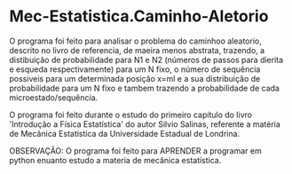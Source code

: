 # Mec-Estatistica.Caminho-Aletorio
O programa foi feito para analisar o problema do caminhoo aleatorio, descrito no livro de referencia, de maeira menos abstrata, trazendo, a distibuição de probabilidade para N1 e N2 (números de passos para dierita e esqueda respectivamente) para um N fixo, o número de sequência possiveis para um determinada posição x=ml e a sua distribuição de probabilidade para um N fixo e tambem trazendo a probabilidade de cada microestado/sequência.

O programa foi feito durante o estudo do primeiro capítulo do livro 'Introdução a Física Estatística' do autor Silvio Salinas, referente a matéria de Mecânica Estatística da Universidade Estadual de Londrina.

OBSERVAÇÃO: O programa foi feito para APRENDER a programar em python enuanto estudo a materia de mecânica estatística.
